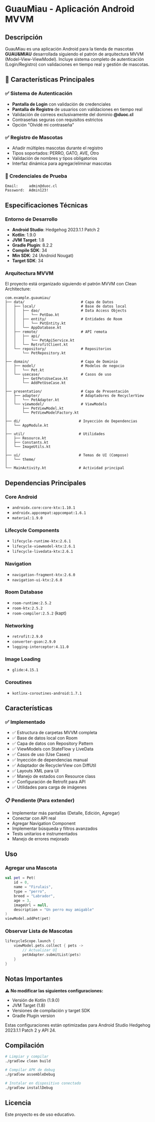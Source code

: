 # GuauMiau - Aplicación Android MVVM

## Descripción
GuauMiau es una aplicación Android para la tienda de mascotas **GUAU&MIAU** desarrollada siguiendo el patrón de arquitectura MVVM (Model-View-ViewModel). Incluye sistema completo de autenticación (Login/Registro) con validaciones en tiempo real y gestión de mascotas.

## 🎯 Características Principales

### ✅ Sistema de Autenticación
- **Pantalla de Login** con validación de credenciales
- **Pantalla de Registro** de usuarios con validaciones en tiempo real
- Validación de correos exclusivamente del dominio **@duoc.cl**
- Contraseñas seguras con requisitos estrictos
- Opción "Olvidé mi contraseña"

### ✅ Registro de Mascotas
- Añadir múltiples mascotas durante el registro
- Tipos soportados: PERRO, GATO, AVE, Otro
- Validación de nombres y tipos obligatorios
- Interfaz dinámica para agregar/eliminar mascotas

### 🔑 Credenciales de Prueba
```
Email:     admin@duoc.cl
Password:  Admin123!
```

## Especificaciones Técnicas

### Entorno de Desarrollo
- **Android Studio**: Hedgehog 2023.1.1 Patch 2
- **Kotlin**: 1.9.0
- **JVM Target**: 1.8
- **Gradle Plugin**: 8.2.2
- **Compile SDK**: 34
- **Min SDK**: 24 (Android Nougat)
- **Target SDK**: 34

### Arquitectura MVVM

El proyecto está organizado siguiendo el patrón MVVM con Clean Architecture:

```
com.example.guaumiau/
├── data/                          # Capa de Datos
│   ├── local/                     # Base de datos local
│   │   ├── dao/                   # Data Access Objects
│   │   │   └── PetDao.kt
│   │   ├── entity/                # Entidades de Room
│   │   │   └── PetEntity.kt
│   │   └── AppDatabase.kt
│   ├── remote/                    # API remota
│   │   ├── api/
│   │   │   └── PetApiService.kt
│   │   └── RetrofitClient.kt
│   └── repository/                # Repositorios
│       └── PetRepository.kt
│
├── domain/                        # Capa de Dominio
│   ├── model/                     # Modelos de negocio
│   │   └── Pet.kt
│   └── usecase/                   # Casos de uso
│       ├── GetPetsUseCase.kt
│       └── AddPetUseCase.kt
│
├── presentation/                  # Capa de Presentación
│   ├── adapter/                   # Adaptadores de RecyclerView
│   │   └── PetAdapter.kt
│   └── viewmodel/                 # ViewModels
│       ├── PetViewModel.kt
│       └── PetViewModelFactory.kt
│
├── di/                           # Inyección de Dependencias
│   └── AppModule.kt
│
├── util/                         # Utilidades
│   ├── Resource.kt
│   ├── Constants.kt
│   └── ImageUtils.kt
│
├── ui/                           # Temas de UI (Compose)
│   └── theme/
│
└── MainActivity.kt               # Actividad principal
```

## Dependencias Principales

### Core Android
- `androidx.core:core-ktx:1.10.1`
- `androidx.appcompat:appcompat:1.6.1`
- `material:1.9.0`

### Lifecycle Components
- `lifecycle-runtime-ktx:2.6.1`
- `lifecycle-viewmodel-ktx:2.6.1`
- `lifecycle-livedata-ktx:2.6.1`

### Navigation
- `navigation-fragment-ktx:2.6.0`
- `navigation-ui-ktx:2.6.0`

### Room Database
- `room-runtime:2.5.2`
- `room-ktx:2.5.2`
- `room-compiler:2.5.2` (kapt)

### Networking
- `retrofit:2.9.0`
- `converter-gson:2.9.0`
- `logging-interceptor:4.11.0`

### Image Loading
- `glide:4.15.1`

### Coroutines
- `kotlinx-coroutines-android:1.7.1`

## Características

### ✅ Implementado
- ✅ Estructura de carpetas MVVM completa
- ✅ Base de datos local con Room
- ✅ Capa de datos con Repository Pattern
- ✅ ViewModels con StateFlow y LiveData
- ✅ Casos de uso (Use Cases)
- ✅ Inyección de dependencias manual
- ✅ Adaptador de RecyclerView con DiffUtil
- ✅ Layouts XML para UI
- ✅ Manejo de estados con Resource class
- ✅ Configuración de Retrofit para API
- ✅ Utilidades para carga de imágenes

### 📋 Pendiente (Para extender)
- Implementar más pantallas (Detalle, Edición, Agregar)
- Conectar con API real
- Agregar Navigation Component
- Implementar búsqueda y filtros avanzados
- Tests unitarios e instrumentados
- Manejo de errores mejorado

## Uso

### Agregar una Mascota
```kotlin
val pet = Pet(
    id = 0,
    name = "Firulais",
    type = "perro",
    breed = "Labrador",
    age = 3,
    imageUrl = null,
    description = "Un perro muy amigable"
)
viewModel.addPet(pet)
```

### Observar Lista de Mascotas
```kotlin
lifecycleScope.launch {
    viewModel.pets.collect { pets ->
        // Actualizar UI
        petAdapter.submitList(pets)
    }
}
```

## Notas Importantes

⚠️ **No modificar las siguientes configuraciones:**
- Versión de Kotlin (1.9.0)
- JVM Target (1.8)
- Versiones de compilación y target SDK
- Gradle Plugin version

Estas configuraciones están optimizadas para Android Studio Hedgehog 2023.1.1 Patch 2 y API 24.

## Compilación

```bash
# Limpiar y compilar
./gradlew clean build

# Compilar APK de debug
./gradlew assembleDebug

# Instalar en dispositivo conectado
./gradlew installDebug
```

## Licencia
Este proyecto es de uso educativo.
